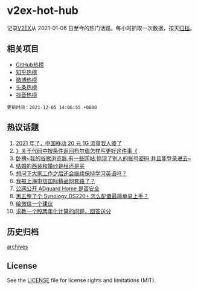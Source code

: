 # v2ex-hot-hub

 记录[V2EX](https://www.v2ex.com/)从 2021-01-06 日至今的热门话题。每小时抓取一次数据，按天[归档](archives)。
 
 ## 相关项目

- [GitHub热榜](https://github.com/snaildev/github-hot-hub)
- [知乎热榜](https://github.com/snaildev/zhihu-hot-hub)
- [微博热榜](https://github.com/snaildev/weibo-hot-hub)
- [头条热榜](https://github.com/snaildev/toutiao-hot-hub)
- [抖音热榜](https://github.com/snaildev/douyin-hot-hub)


 `更新时间：2021-12-05 14:06:55 +0800`

## 热议话题

1. [2021 年了，中国移动 20 元 1G 流量我人傻了](https://www.v2ex.com/t/820067)
1. [》关于代码中按条件返回布尔值怎样写更好这件事《](https://www.v2ex.com/t/820027)
1. [卧槽~我的谷歌浏览器,有一些网站,惊现了别人的账号密码,并且能登录进去~](https://www.v2ex.com/t/820092)
1. [结婚的西装和婚纱是租还是买](https://www.v2ex.com/t/820025)
1. [想问下大家工作之后还会继续保持学习英语吗？](https://www.v2ex.com/t/820066)
1. [我被上海电信国际精品网套路了？](https://www.v2ex.com/t/820045)
1. [公网公开 ADguard Home 是否安全](https://www.v2ex.com/t/820059)
1. [黑五整了个 Synology DS220+ 怎么配置最简单易上手？](https://www.v2ex.com/t/820101)
1. [给微信一个建议](https://www.v2ex.com/t/820114)
1. [求教一个股票年化计算的问题，回答送分](https://www.v2ex.com/t/820040)

## 历史归档

[archives](archives)

## License

See the [LICENSE](LICENSE) file for license rights and limitations (MIT).
